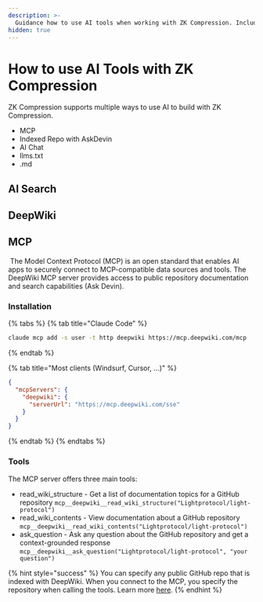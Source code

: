 ```yaml
---
description: >-
  Guidance how to use AI tools when working with ZK Compression. Includes MCP server, AskDevin, and AI Search guides.
hidden: true
---
```

# How to use AI Tools with ZK Compression

ZK Compression supports multiple ways to use AI to build with ZK Compression.

* MCP
* Indexed Repo with AskDevin
* AI Chat
* llms.txt
* .md


## AI Search

## DeepWiki

## MCP
​
The Model Context Protocol (MCP) is an open standard that enables AI apps to securely connect to MCP-compatible data sources and tools.
The DeepWiki MCP server provides access to public repository documentation and search capabilities (Ask Devin).

### Installation

{% tabs %}
{% tab title="Claude Code" %}
```bash
claude mcp add -s user -t http deepwiki https://mcp.deepwiki.com/mcp
```
{% endtab %}

{% tab title="Most clients (Windsurf, Cursor, ...)" %}
```json
{
  "mcpServers": {
    "deepwiki": {
      "serverUrl": "https://mcp.deepwiki.com/sse"
    }
  }
}
```
{% endtab %}
{% endtabs %}

### Tools

The MCP server offers three main tools:
* read_wiki_structure - Get a list of documentation topics for a GitHub repository
  `mcp__deepwiki__read_wiki_structure("Lightprotocol/light-protocol")`
* read_wiki_contents - View documentation about a GitHub repository
  `mcp__deepwiki__read_wiki_contents("Lightprotocol/light-protocol")`
* ask_question - Ask any question about the GitHub repository and get a context-grounded response
  `mcp__deepwiki__ask_question("Lightprotocol/light-protocol", "your question")`

{% hint style="success" %}
You can specify any public GitHub repo that is indexed with DeepWiki. When you connect to the MCP, you specify the repository when calling the tools.
Learn more [here](https://docs.devin.ai/work-with-devin/deepwiki-mcp).
{% endhint %}